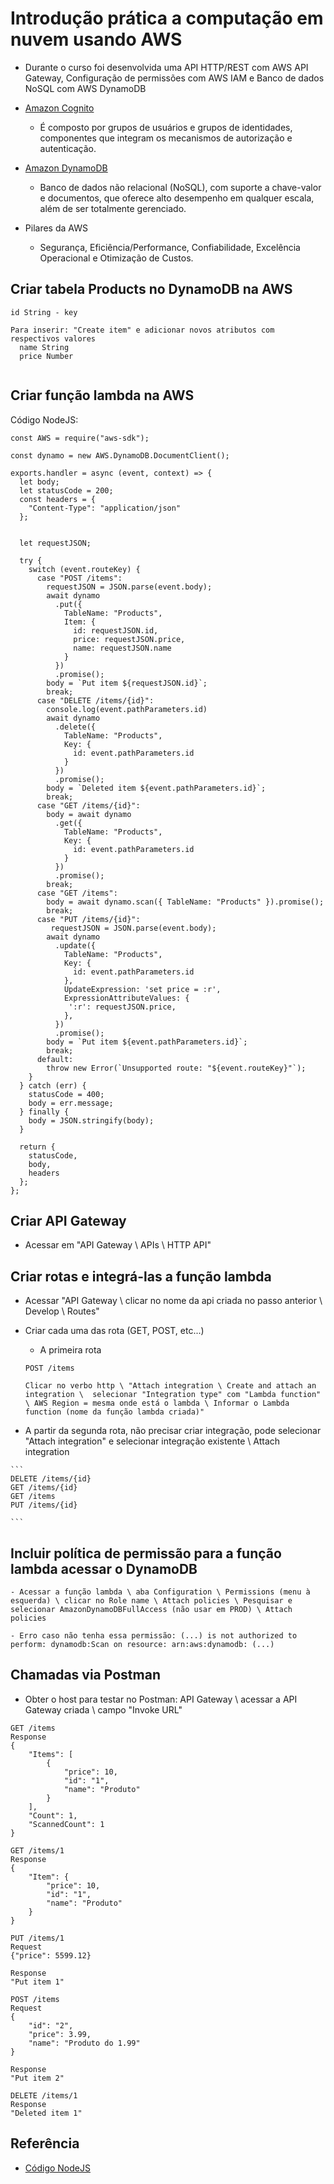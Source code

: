 # Introdução prática a computação em nuvem usando AWS

  - Durante o curso foi desenvolvida uma API HTTP/REST com AWS API Gateway, Configuração de permissões com AWS IAM e Banco de dados NoSQL com AWS DynamoDB

  - [Amazon Cognito](https://aws.amazon.com/pt/cognito/)
    - É composto por grupos de usuários e grupos de identidades, componentes que integram os mecanismos de autorização e autenticação.
	
  - [Amazon DynamoDB](https://aws.amazon.com/pt/dynamodb/)
    - Banco de dados não relacional (NoSQL), com suporte a chave-valor e documentos, que oferece alto desempenho em qualquer escala, além de ser totalmente gerenciado.

  - Pilares da AWS
    - Segurança, Eficiência/Performance, Confiabilidade, Excelência Operacional e Otimização de Custos.
	

## Criar tabela Products no DynamoDB na AWS

```
id String - key
  
Para inserir: "Create item" e adicionar novos atributos com respectivos valores
  name String 
  price Number
  
```

## Criar função lambda na AWS


Código NodeJS:

```
const AWS = require("aws-sdk");

const dynamo = new AWS.DynamoDB.DocumentClient();

exports.handler = async (event, context) => {
  let body;
  let statusCode = 200;
  const headers = {
    "Content-Type": "application/json"
  };
  
  
  let requestJSON;

  try {
    switch (event.routeKey) {
      case "POST /items":
        requestJSON = JSON.parse(event.body);
        await dynamo
          .put({
            TableName: "Products",
            Item: {
              id: requestJSON.id,
              price: requestJSON.price,
              name: requestJSON.name
            }
          })
          .promise();
        body = `Put item ${requestJSON.id}`;
        break;
      case "DELETE /items/{id}":
        console.log(event.pathParameters.id)
        await dynamo
          .delete({
            TableName: "Products",
            Key: {
              id: event.pathParameters.id
            }
          })
          .promise();
        body = `Deleted item ${event.pathParameters.id}`;
        break;
      case "GET /items/{id}":
        body = await dynamo
          .get({
            TableName: "Products",
            Key: {
              id: event.pathParameters.id
            }
          })
          .promise();
        break;
      case "GET /items":
        body = await dynamo.scan({ TableName: "Products" }).promise();
        break;
      case "PUT /items/{id}":
         requestJSON = JSON.parse(event.body);
        await dynamo
          .update({
            TableName: "Products",
            Key: {
              id: event.pathParameters.id
            },
            UpdateExpression: 'set price = :r',
            ExpressionAttributeValues: {
             ':r': requestJSON.price,
            },
          })
          .promise();
        body = `Put item ${event.pathParameters.id}`;
        break;
      default:
        throw new Error(`Unsupported route: "${event.routeKey}"`);
    }
  } catch (err) {
    statusCode = 400;
    body = err.message;
  } finally {
    body = JSON.stringify(body);
  }

  return {
    statusCode,
    body,
    headers
  };
};

```
  
## Criar API Gateway 

  - Acessar em "API Gateway \ APIs \ HTTP API"

## Criar rotas e integrá-las a função lambda

  - Acessar "API Gateway \ clicar no nome da api criada no passo anterior \ Develop \ Routes" 
  
  - Criar cada uma das rota (GET, POST, etc...)
  
    - A primeira rota  
	
	```
	POST /items
	
	Clicar no verbo http \ "Attach integration \ Create and attach an integration \  selecionar "Integration type" com "Lambda function" \ AWS Region = mesma onde está o lambda \ Informar o Lambda function (nome da função lambda criada)"
	
	```
  
   - A partir da segunda rota, não precisar criar integração, pode selecionar "Attach integration" e selecionar integração existente \ Attach integration
   
	```   
  	DELETE /items/{id} 
  	GET /items/{id}
  	GET /items
  	PUT /items/{id}
	
	```	  

## Incluir política de permissão para a função lambda acessar o DynamoDB
  
    - Acessar a função lambda \ aba Configuration \ Permissions (menu à esquerda) \ clicar no Role name \ Attach policies \ Pesquisar e selecionar AmazonDynamoDBFullAccess (não usar em PROD) \ Attach policies

    - Erro caso não tenha essa permissão: (...) is not authorized to perform: dynamodb:Scan on resource: arn:aws:dynamodb: (...)

## Chamadas via Postman 

  - Obter o host para testar no Postman: API Gateway \ acessar a API Gateway criada \ campo "Invoke URL"

```
GET /items
Response
{
    "Items": [
        {
            "price": 10,
            "id": "1",
            "name": "Produto"
        }
    ],
    "Count": 1,
    "ScannedCount": 1
}

```

```
GET /items/1
Response
{
    "Item": {
        "price": 10,
        "id": "1",
        "name": "Produto"
    }
}

```

```
PUT /items/1
Request
{"price": 5599.12} 

Response
"Put item 1"

```

```
POST /items
Request
{
    "id": "2",
    "price": 3.99,
    "name": "Produto do 1.99"
}

Response
"Put item 2"

```

```
DELETE /items/1
Response
"Deleted item 1"

```

## Referência

  - [Código NodeJS](https://github.com/cassianobrexbit/dio-live-coding-aws/blob/master/source/index.js)